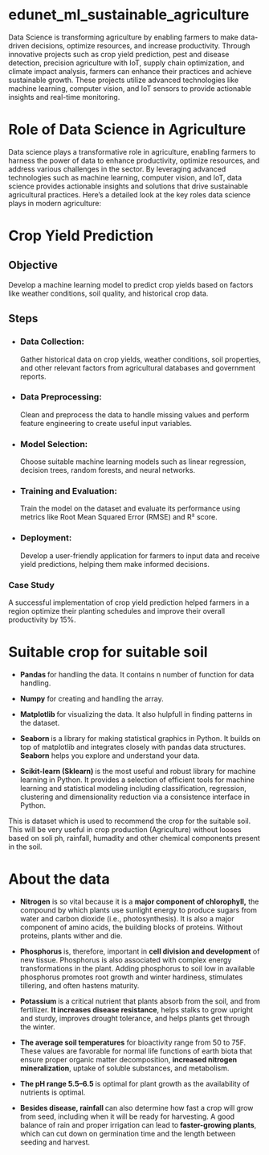 # edunet_ml_sustainable_agriculture
Data Science is transforming agriculture by enabling farmers to make data-driven decisions, optimize resources, and increase productivity. Through innovative projects such as crop yield prediction, pest and disease detection, precision agriculture with IoT, supply chain optimization, and climate impact analysis, farmers can enhance their practices and achieve sustainable growth. These projects utilize advanced technologies like machine learning, computer vision, and IoT sensors to provide actionable insights and real-time monitoring.

<h1>Role of Data Science in Agriculture</h1>
Data science plays a transformative role in agriculture, enabling farmers to harness the power of data to enhance productivity, optimize resources, and address various challenges in the sector. By leveraging advanced technologies such as machine learning, computer vision, and IoT, data science provides actionable insights and solutions that drive sustainable agricultural practices. Here’s a detailed look at the key roles data science plays in modern agriculture:

<h1>Crop Yield Prediction</h1>
<h2>Objective</h2>
Develop a machine learning model to predict crop yields based on factors like weather conditions, soil quality, and historical crop data.
<h2>Steps</h2>
<ul><li><h3>Data Collection: </h3>Gather historical data on crop yields, weather conditions, soil properties, and other relevant factors from agricultural databases and government reports.</li></ul>
<ul><li><h3>Data Preprocessing: </h3>Clean and preprocess the data to handle missing values and perform feature engineering to create useful input variables.</li></ul>
<ul><li><h3>Model Selection: </h3>Choose suitable machine learning models such as linear regression, decision trees, random forests, and neural networks.</li></ul>
<ul><li><h3>Training and Evaluation: </h3>Train the model on the dataset and evaluate its performance using metrics like Root Mean Squared Error (RMSE) and R² score.</li></ul>
<ul><li><h3>Deployment: </h3>Develop a user-friendly application for farmers to input data and receive yield predictions, helping them make informed decisions.</li></ul>
<h3>Case Study</h3>
A successful implementation of crop yield prediction helped farmers in a region optimize their planting schedules and improve their overall productivity by 15%.




<h1>Suitable crop for suitable soil</h1>
<ul><li><b>Pandas </b>for handling the data. It contains n number of function for data handling. </li></ul>
<ul><li><b>Numpy</b> for creating and handling the array.</li></ul>
<ul><li><b>Matplotlib </b>for visualizing the data. It also hulpfull in finding patterns in the dataset. </li></ul>
<ul><li><b>Seaborn </b>is a library for making statistical graphics in Python. It builds on top of matplotlib and integrates closely with pandas data structures. <b>Seaborn</b> helps you explore and understand your data.</li></ul>
<ul><li><b>Scikit-learn (Sklearn) </b>is the most useful and robust library for machine learning in Python. It provides a selection of efficient tools for machine learning and statistical modeling including classification, regression, clustering and dimensionality reduction via a consistence interface in Python.</li></ul>


This is dataset which is used to recommend the crop for the suitable soil. This will be very useful in crop production (Agriculture) without looses based on soli ph, rainfall, humadity and other chemical components present in the soil.

<h1>About the data</h1>
<ul><li><b>Nitrogen</b> is so vital because it is a <b>major component of chlorophyll,</b> the compound by which plants use sunlight energy to produce sugars from water and carbon dioxide (i.e., photosynthesis). It is also a major component of amino acids, the building blocks of proteins. Without proteins, plants wither and die.</li></ul>
<ul><li><b>Phosphorus </b>is, therefore, important in <b>cell division and development</b> of new tissue. Phosphorus is also associated with complex energy transformations in the plant. Adding phosphorus to soil low in available phosphorus promotes root growth and winter hardiness, stimulates tillering, and often hastens maturity.</li></ul>
<ul><li><b>Potassium </b>is a critical nutrient that plants absorb from the soil, and from fertilizer. <b>It increases disease resistance</b>, helps stalks to grow upright and sturdy, improves drought tolerance, and helps plants get through the winter.</li></ul>
<ul><li><b>The average soil temperatures</b> for bioactivity range from 50 to 75F. These values are favorable for normal life functions of earth biota that ensure proper organic matter decomposition, <b>increased nitrogen mineralization</b>, uptake of soluble substances, and metabolism.</li></ul>
<ul><li><b>The pH range 5.5–6.5 </b>is optimal for plant growth as the availability of nutrients is optimal.</li></ul>
<ul><li><b>Besides disease, rainfall </b>can also determine how fast a crop will grow from seed, including when it will be ready for harvesting. A good balance of rain and proper irrigation can lead to<b> faster-growing plants</b>, which can cut down on germination time and the length between seeding and harvest.</li></ul>

